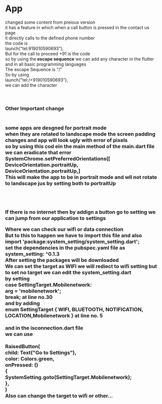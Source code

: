 
# App
changed some content from preious version<br>
it has a feature in which when a call button is pressed in the contact us page<br>
it directly calls to the defined phone number<br>
the code is <br>
launch("tel:919010590693"),<br>
But for the call to proceed +91 is the code<br>
so by using the<b> escape sequence</b> we can add any character in the flutter and in all basic programming languages<br>
The escape Sequence is "/"<br>
  So by using <br>
  launch("tel:/+919010590693"),<br>
  we can add the character<br>
     <br><br>
     <h3>Other Important change<h3><br>
     some apps are desgned for portrait mode <br>
     when they are rotated to landscape mode the screen padding changes and app will look ugly with error of pixels<br>
     so by using this cod ein the main method of the main.dart file we can eradicate that error<br>
      SystemChrome.setPreferredOrientations([<br>
    DeviceOrientation.portraitUp,<br>
    DeviceOrientation.portraitUp,]<br>
    This will make the app to be in portrait mode and wll not rotate to landscape jus by setting both to <b>portraitUp</b>


<br><br>
<p>If there is no internet then by addign a button go to setting we can jump from our application to settings </p>
Where we can check our wifi or data connection <br>
But to this to happen we have to import this file and also <br>
import 'package:system_setting/system_setting.dart';<br>
set the dependencies in the pubspec.yaml file as<br>
system_setting: ^0.1.3<br>
After setting the packages will be downloaded <br>
We can set the target as WIFI we will rediect to wifi setting but to set no target we can edit the system_setting.dart <br>
by setting <br>
case SettingTarget.Mobilenetwork:<br>
        arg = 'mobilenetwork';<br>
        break;       at line no.30<br>
        and by adding <br>
        enum SettingTarget { WIFI, BLUETOOTH, NOTIFICATION, LOCATION,Mobilenetwork  } at line no. 5<br><br>
and in the isconnection.dart file <br>
we can use<br><br>
 RaisedButton(<br>
             child: Text("Go to Settings"),<br>
             color: Colors.green,<br>
             onPressed: ()<br>
             {<br>
                 <b>SystemSetting.goto(SettingTarget.Mobilenetwork);</b><br>
             },<br>
                 )<br>
Also can change the target to wifi or other...




     